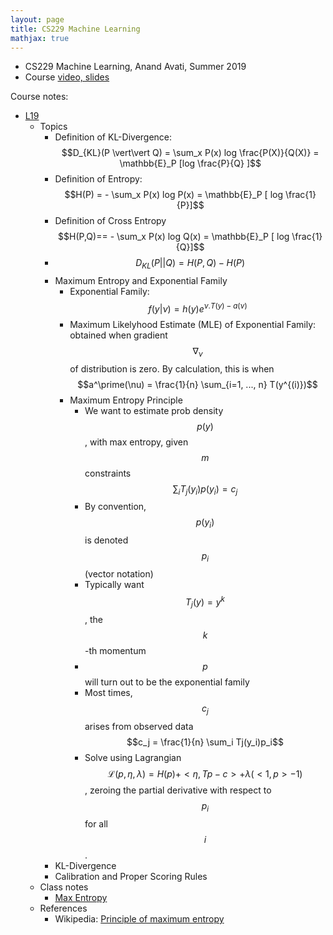 ```yaml
---
layout: page
title: CS229 Machine Learning
mathjax: true
---
```


* CS229 Machine Learning, Anand Avati, Summer 2019
* Course [video, slides](http://cs229.stanford.edu/syllabus-summer2019.html)

Course notes:
* [L19](https://www.youtube.com/watch?v=i6d5QTmPXiw&list=PLoROMvodv4rNH7qL6-efu_q2_bPuy0adh&index=19)
  * Topics
    * Definition of KL-Divergence: $$D_{KL}(P \vert\vert Q) = \sum_x P(x) log \frac{P(X)}{Q(X)} = \mathbb{E}_P [log \frac{P}{Q} ]$$
    * Definition of Entropy: $$H(P) = - \sum_x P(x) log P(x) = \mathbb{E}_P [ log \frac{1}{P}]$$
    * Definition of Cross Entropy $$H(P,Q)== - \sum_x P(x) log Q(x) = \mathbb{E}_P [ log \frac{1}{Q}]$$
    * $$D_{KL}(P \vert\vert Q) = H(P,Q) - H(P)$$
    * Maximum Entropy and Exponential Family
      * Exponential Family: $$f(y \vert \nu) = h(y) e^{\nu . T(y) - a(\nu)}$$
      * Maximum Likelyhood Estimate (MLE) of Exponential Family: obtained when gradient $$\nabla_\nu$$ of distribution is zero. By calculation, this is when $$a^\prime(\nu) = \frac{1}{n} \sum_{i=1, ..., n} T(y^{(i)})$$
      * Maximum Entropy Principle
        * We want to estimate prob density $$p(y)$$, with max entropy, given $$m$$ constraints $$\sum_i T_j(y_i)p(y_i) = c_j$$
        * By convention, $$p(y_i)$$ is denoted $$p_i$$ (vector notation)
        * Typically want $$T_j(y)=y^k$$, the $$k$$-th momentum
        * $$p$$ will turn out to be the exponential family
        * Most times, $$c_j$$ arises from observed data $$c_j = \frac{1}{n} \sum_i Tj(y_i)p_i$$
        * Solve using Lagrangian $$\mathcal{L}(p, \eta, \lambda) = H(p) + <\eta, Tp-c> + \lambda(<1, p>-1)$$, zeroing the partial derivative with respect to $$p_i$$ for all $$i$$.
    * KL-Divergence
    * Calibration and Proper Scoring Rules
  * Class notes
    * [Max Entropy](http://cs229.stanford.edu/summer2019/MaxEnt.pdf)
  * References
     * Wikipedia: [Principle of maximum entropy](https://en.wikipedia.org/wiki/Principle_of_maximum_entropy)

